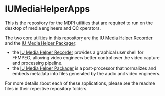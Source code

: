 # IUMediaHelperApps
This is the repository for the MDPI utilities that are required to run on the desktop of media engineers and QC operators.

The two core utilities in this repository are the [IU Media Helper Recorder](Recorder/README.md) and the [IU Media Helper Packager](Packager/readme.md): 

* the [IU Media Helper Recorder](Recorder/README.md) provides a graphical user shell for FFMPEG, allowing video engineers better control over the video capture and processing pipeline.
* the [IU Media Helper Packager](Packager/readme.md) is a post-processor that normalizes and embeds metadata into files generated by the audio and video engineers.

For more details about each of these applications, please see the readme files in their repective repository folders.

